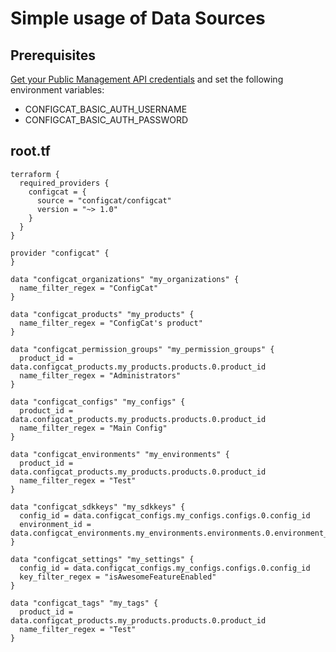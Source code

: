 # Simple usage of Data Sources

## Prerequisites

[Get your Public Management API credentials](https://app.configcat.com/my-account/public-api-credentials) and set the following environment variables:
- CONFIGCAT_BASIC_AUTH_USERNAME
- CONFIGCAT_BASIC_AUTH_PASSWORD

## root.tf

```hcl
terraform {
  required_providers {
    configcat = {
      source = "configcat/configcat"
      version = "~> 1.0"
    }
  }
}

provider "configcat" {
}

data "configcat_organizations" "my_organizations" {
  name_filter_regex = "ConfigCat"
}

data "configcat_products" "my_products" {
  name_filter_regex = "ConfigCat's product"
}

data "configcat_permission_groups" "my_permission_groups" {
  product_id = data.configcat_products.my_products.products.0.product_id
  name_filter_regex = "Administrators"
}

data "configcat_configs" "my_configs" {
  product_id = data.configcat_products.my_products.products.0.product_id
  name_filter_regex = "Main Config"
}

data "configcat_environments" "my_environments" {
  product_id = data.configcat_products.my_products.products.0.product_id
  name_filter_regex = "Test"
}

data "configcat_sdkkeys" "my_sdkkeys" {
  config_id = data.configcat_configs.my_configs.configs.0.config_id
  environment_id = data.configcat_environments.my_environments.environments.0.environment_id
}

data "configcat_settings" "my_settings" {
  config_id = data.configcat_configs.my_configs.configs.0.config_id
  key_filter_regex = "isAwesomeFeatureEnabled"
}

data "configcat_tags" "my_tags" {
  product_id = data.configcat_products.my_products.products.0.product_id
  name_filter_regex = "Test"
}
```